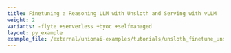 ```yaml
---
title: Finetuning a Reasoning LLM with Unsloth and Serving with vLLM
weight: 2
variants: -flyte +serverless +byoc +selfmanaged
layout: py_example
example_file: /external/unionai-examples/tutorials/unsloth_finetune_unsloth_finetune.py
---
```

